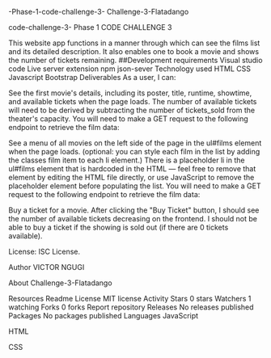 -Phase-1-code-challenge-3- Challenge-3-Flatadango

code-challenge-3- Phase 1 CODE CHALLENGE 3

This website app functions in a manner through which can see the films list and its detailed description. It also enables one to book a movie and shows the number of tickets remaining. ##Development requirements Visual studio code Live server extension npm json-sever Technology used HTML CSS Javascript Bootstrap Deliverables As a user, I can:

See the first movie's details, including its poster, title, runtime, showtime, and available tickets when the page loads. The number of available tickets will need to be derived by subtracting the number of tickets_sold from the theater's capacity. You will need to make a GET request to the following endpoint to retrieve the film data:

See a menu of all movies on the left side of the page in the ul#films element when the page loads. (optional: you can style each film in the list by adding the classes film item to each li element.) There is a placeholder li in the ul#films element that is hardcoded in the HTML — feel free to remove that element by editing the HTML file directly, or use JavaScript to remove the placeholder element before populating the list. You will need to make a GET request to the following endpoint to retrieve the film data:

Buy a ticket for a movie. After clicking the "Buy Ticket" button, I should see the number of available tickets decreasing on the frontend. I should not be able to buy a ticket if the showing is sold out (if there are 0 tickets available).

License: ISC License.

Author VICTOR NGUGI

About Challenge-3-Flatadango

Resources Readme License MIT license Activity Stars 0 stars Watchers 1 watching Forks 0 forks Report repository Releases No releases published Packages No packages published Languages JavaScript

HTML

CSS